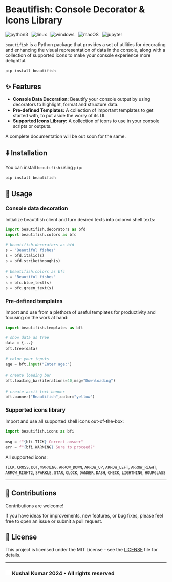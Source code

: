 # Beautifish: Console Decorator & Icons Library

<img style="width:24px" title="python3" src="https://user-images.githubusercontent.com/25181517/183423507-c056a6f9-1ba8-4312-a350-19bcbc5a8697.png"/> &nbsp;
<img style="width:24px" title="linux" src="https://github.com/marwin1991/profile-technology-icons/assets/76662862/2481dc48-be6b-4ebb-9e8c-3b957efe69fa"/> &nbsp;
<img style="width:24px" title="windows" src="https://user-images.githubusercontent.com/25181517/186884150-05e9ff6d-340e-4802-9533-2c3f02363ee3.png"/> &nbsp;
<img style="width:24px" title="macOS" src="https://user-images.githubusercontent.com/25181517/186884152-ae609cca-8cf1-4175-8d60-1ce1fa078ca2.png"/> &nbsp;
<img style="width:24px" title="jupyter" src="https://user-images.githubusercontent.com/25181517/183914128-3fc88b4a-4ac1-40e6-9443-9a30182379b7.png"/> &nbsp;

`beautifish` is a Python package that provides a set of utilities for decorating and enhancing the visual representation of data in the console, along with a collection of supported icons to make your console experience more delightful.

```bash
pip install beautifish
```

## :sparkles: Features

- **Console Data Decoration:** Beautify your console output by using decorators to highlight, format and structure data.
- **Pre-defined Templates:** A collection of important templates to get started with, to put aside the worry of its UI.
- **Supported Icons Library:** A collection of icons to use in your console scripts or outputs.

A complete documentation will be out soon for the same.

## :arrow_down: Installation

You can install `beautifish` using `pip`:

```bash
pip install beautifish
```


## :sunflower: Usage

### Console data decoration

Initialize beautifish client and turn desired texts into colored shell texts:

```python
import beautifish.decorators as bfd
import beautifish.colors as bfc
```

```python
# beautifish.decorators as bfd
s = "Beautiful fishes"
s = bfd.italic(s)
s = bfd.strikethrough(s)

# beautifish.colors as bfc
s = "Beautiful fishes"
s = bfc.blue_text(s)     
s = bfc.green_text(s)
```

### Pre-defined templates

Import and use from a plethora of useful templates for productivity and focusing on the work at hand:

```python
import beautifish.templates as bft
```

```python
# show data as tree
data = {...}  
bft.tree(data)

# color your inputs  
age = bft.input("Enter age:")

# create loading bar
bft.loading_bar(iterations=40,msg="Downloading")

# create ascii text banner
bft.banner("Beautifish",color="yellow")
```

### Supported icons library

Import and use all supported shell icons out-of-the-box:

```python
import beautifish.icons as bfi

msg = f"{bfi.TICK} Correct answer"
err = f"{bfi.WARNING} Sure to proceed?"
```

All supported icons:

`TICK`, `CROSS`, `DOT`, `WARNING`, `ARROW_DOWN`, `ARROW_UP`, `ARROW_LEFT`, `ARROW_RIGHT`, `ARROW_RIGHT2`, `SPARKLE`, `STAR`, `CLOCK`, `DANGER`,  `DASH`, `CHECK`, `LIGHTNING`, `HOURGLASS`  


<hr>


## :handshake: Contributions

Contributions are welcome! 

If you have ideas for improvements, new features, or bug fixes, please feel free to open an issue or submit a pull request.



## :book: License

This project is licensed under the MIT License - see the <a href=''>LICENSE</a> file for details.

<hr>

<h3><img title="Kushal-Kumar" width="17" src="https://github.com/bcd-kushal/bcd-kushal/blob/main/icons/dark/filled/kushalkumar_bg_dark.png"/>&nbsp;Kushal Kumar 2024 • All rights reserved </h3>
